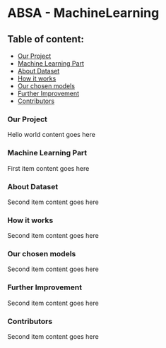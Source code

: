 # ABSA - MachineLearning
## **Table of content:**
- [Our Project](#item-one)
- [Machine Learning Part](#item-two)
- [About Dataset](#item-three)
- [How it works](#item-four)
- [Our chosen models](#item-five)
- [Further Improvement](#item-six)
- [Contributors](#item-seven)
  
<!-- headings -->
<a id="item-one"></a>
### Our Project
Hello world content goes here

<a id="item-two"></a>
### Machine Learning Part
First item content goes here

<a id="item-three"></a>
### About Dataset
Second item content goes here

<a id="item-four"></a>
### How it works
Second item content goes here

<a id="item-five"></a>
### Our chosen models
Second item content goes here

<a id="item-six"></a>
### Further Improvement
Second item content goes here

<a id="item-seven"></a>
### Contributors
Second item content goes here
